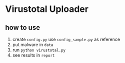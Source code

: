 # Virustotal Uploader
## how to use
1. create `config.py`
use `config_sample.py` as reference
2. put malware in `data`
3. run `python virustotal.py`
4. see results in `report`
